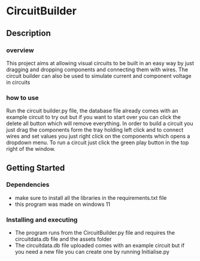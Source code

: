# CircuitBuilder


## Description

### overview

This project aims at allowing visual circuits to be built in an easy way by just dragging and dropping components and connecting them with wires. The circuit builder can also be used to simulate current and component voltage in circuits


### how to use
Run the circuit builder.py file, the database file already comes with an example circuit to try out but if you want to start over you can click the delete all button which will remove everything. In order to build a circuit you just drag the components form the tray holding left click and to connect wires and set values you just right click on the components which opens a dropdown menu. To run a circuit just click the green play button in the top right of the window.

## Getting Started

### Dependencies

* make sure to install all the libraries in the requirements.txt file
* this program was made on windows 11

### Installing and executing

* The program runs from the CircuitBuilder.py file and requires the circuitdata.db file and the assets folder
* The circuitdata.db file uploaded comes with an example circuit but if you need a new file you can create one by running Initialise.py
